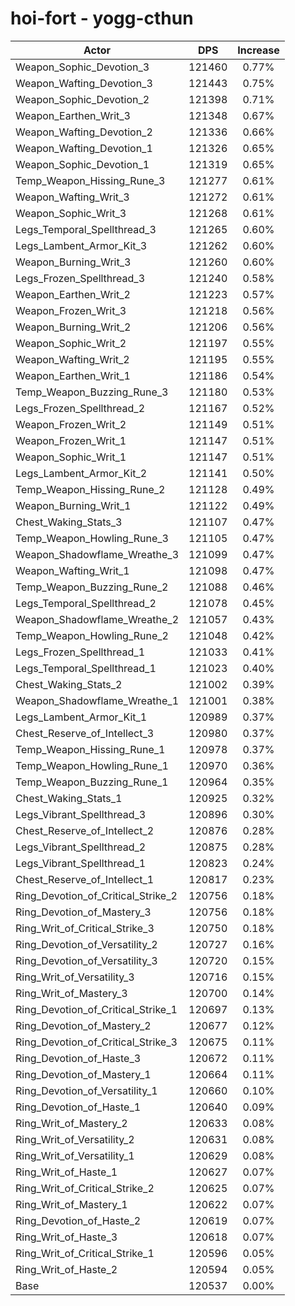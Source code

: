 # hoi-fort - yogg-cthun
| Actor | DPS | Increase |
|---|:---:|:---:|
|Weapon_Sophic_Devotion_3|121460|0.77%|
|Weapon_Wafting_Devotion_3|121443|0.75%|
|Weapon_Sophic_Devotion_2|121398|0.71%|
|Weapon_Earthen_Writ_3|121348|0.67%|
|Weapon_Wafting_Devotion_2|121336|0.66%|
|Weapon_Wafting_Devotion_1|121326|0.65%|
|Weapon_Sophic_Devotion_1|121319|0.65%|
|Temp_Weapon_Hissing_Rune_3|121277|0.61%|
|Weapon_Wafting_Writ_3|121272|0.61%|
|Weapon_Sophic_Writ_3|121268|0.61%|
|Legs_Temporal_Spellthread_3|121265|0.60%|
|Legs_Lambent_Armor_Kit_3|121262|0.60%|
|Weapon_Burning_Writ_3|121260|0.60%|
|Legs_Frozen_Spellthread_3|121240|0.58%|
|Weapon_Earthen_Writ_2|121223|0.57%|
|Weapon_Frozen_Writ_3|121218|0.56%|
|Weapon_Burning_Writ_2|121206|0.56%|
|Weapon_Sophic_Writ_2|121197|0.55%|
|Weapon_Wafting_Writ_2|121195|0.55%|
|Weapon_Earthen_Writ_1|121186|0.54%|
|Temp_Weapon_Buzzing_Rune_3|121180|0.53%|
|Legs_Frozen_Spellthread_2|121167|0.52%|
|Weapon_Frozen_Writ_2|121149|0.51%|
|Weapon_Frozen_Writ_1|121147|0.51%|
|Weapon_Sophic_Writ_1|121147|0.51%|
|Legs_Lambent_Armor_Kit_2|121141|0.50%|
|Temp_Weapon_Hissing_Rune_2|121128|0.49%|
|Weapon_Burning_Writ_1|121122|0.49%|
|Chest_Waking_Stats_3|121107|0.47%|
|Temp_Weapon_Howling_Rune_3|121105|0.47%|
|Weapon_Shadowflame_Wreathe_3|121099|0.47%|
|Weapon_Wafting_Writ_1|121098|0.47%|
|Temp_Weapon_Buzzing_Rune_2|121088|0.46%|
|Legs_Temporal_Spellthread_2|121078|0.45%|
|Weapon_Shadowflame_Wreathe_2|121057|0.43%|
|Temp_Weapon_Howling_Rune_2|121048|0.42%|
|Legs_Frozen_Spellthread_1|121033|0.41%|
|Legs_Temporal_Spellthread_1|121023|0.40%|
|Chest_Waking_Stats_2|121002|0.39%|
|Weapon_Shadowflame_Wreathe_1|121001|0.38%|
|Legs_Lambent_Armor_Kit_1|120989|0.37%|
|Chest_Reserve_of_Intellect_3|120980|0.37%|
|Temp_Weapon_Hissing_Rune_1|120978|0.37%|
|Temp_Weapon_Howling_Rune_1|120970|0.36%|
|Temp_Weapon_Buzzing_Rune_1|120964|0.35%|
|Chest_Waking_Stats_1|120925|0.32%|
|Legs_Vibrant_Spellthread_3|120896|0.30%|
|Chest_Reserve_of_Intellect_2|120876|0.28%|
|Legs_Vibrant_Spellthread_2|120875|0.28%|
|Legs_Vibrant_Spellthread_1|120823|0.24%|
|Chest_Reserve_of_Intellect_1|120817|0.23%|
|Ring_Devotion_of_Critical_Strike_2|120756|0.18%|
|Ring_Devotion_of_Mastery_3|120756|0.18%|
|Ring_Writ_of_Critical_Strike_3|120750|0.18%|
|Ring_Devotion_of_Versatility_2|120727|0.16%|
|Ring_Devotion_of_Versatility_3|120720|0.15%|
|Ring_Writ_of_Versatility_3|120716|0.15%|
|Ring_Writ_of_Mastery_3|120700|0.14%|
|Ring_Devotion_of_Critical_Strike_1|120697|0.13%|
|Ring_Devotion_of_Mastery_2|120677|0.12%|
|Ring_Devotion_of_Critical_Strike_3|120675|0.11%|
|Ring_Devotion_of_Haste_3|120672|0.11%|
|Ring_Devotion_of_Mastery_1|120664|0.11%|
|Ring_Devotion_of_Versatility_1|120660|0.10%|
|Ring_Devotion_of_Haste_1|120640|0.09%|
|Ring_Writ_of_Mastery_2|120633|0.08%|
|Ring_Writ_of_Versatility_2|120631|0.08%|
|Ring_Writ_of_Versatility_1|120629|0.08%|
|Ring_Writ_of_Haste_1|120627|0.07%|
|Ring_Writ_of_Critical_Strike_2|120625|0.07%|
|Ring_Writ_of_Mastery_1|120622|0.07%|
|Ring_Devotion_of_Haste_2|120619|0.07%|
|Ring_Writ_of_Haste_3|120618|0.07%|
|Ring_Writ_of_Critical_Strike_1|120596|0.05%|
|Ring_Writ_of_Haste_2|120594|0.05%|
|Base|120537|0.00%|
